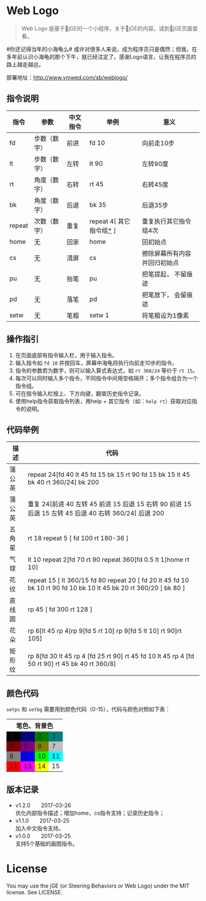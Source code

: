 # Web Logo
> Web Logo 是基于:dragon:jGE的一个小程序，关于:dragon:jGE的内容，请到:dragon:jGE页面查看。  
    
#你还记得当年的小海龟么# 或许对很多人来说，成为程序员只是偶然；但我，在多年前认识小海龟的那个下午，就已经注定了。感谢Logo语言，让我在程序员的路上越走越远。

部署地址：<http://www.vmwed.com/sb/weblogo/>  


## 指令说明
指令 | 参数 | 中文指令 | 举例 | 意义
----|------|----------|----------|----------
fd  | 步数（数字） | 前进 | fd 10 | 向前走10步
lt  | 步数（数字） | 左转 | lt 90 | 左转90度
rt  | 角度（数字） | 右转 | rt 45 | 右转45度
bk  | 角度（数字） | 后退 | bk 35 | 后退35步
repeat | 次数（数字） | 重复 | repeat 4[ 其它指令组[*] ] | 重复执行其它指令组4次
home| 无 | 回家 | home | 回初始点
cs | 无 | 清屏 | cs | 擦除屏幕所有内容并回归初始点
pu | 无 | 抬笔 | pu | 把笔提起， 不留痕迹
pd | 无 | 落笔 | pd | 把笔放下， 会留痕迹
setw | 无 | 笔粗 | setw 1 | 将笔粗设为1像素

  
[*]: # "多个指令组合一起，中间用空格隔开。如：fd 100 rt 90"

## 操作指引
1. 在页面底部有指令输入栏，用于输入指令。
1. 输入指令如 `fd 10` 并按回车，屏幕中海龟将执行向前走10步的指令。
1. 指令的参数若为数字，则可以输入算式表达式，如 `rt 360/24` 等价于 `rt 15`。
1. 每次可以同时输入多个指令，不同指令中间用空格隔开；多个指令组合为一个指令组。
1. 可在指令输入栏按上、下方向键，翻查历史指令记录。
1. 使用help指令获取指令列表，用help + 其它指令（如：`help rt`）获取对应指令的说明。

## 代码举例
描述 | 代码
--|--
蒲公英 | repeat 24[fd 40 lt 45 fd 15 bk 15 rt 90 fd 15 bk 15  lt 45 bk 40 rt 360/24] bk 200
蒲公英 | 重复 24[前进 40 左转 45 前进 15 后退 15 右转 90 前进 15 后退 15  左转 45 后退 40 右转 360/24] 后退 200
五角星 | rt 18 repeat 5 [ fd 100 rt 180-36 ]
气球 | lt 10 repeat 2[fd 70 rt 90 repeat 360[fd 0.5 lt 1]home rt 10] 
花纹 | repeat 15 [ lt 360/15 fd 80 repeat 20 [ fd 20 lt 45 fd 10 bk 10 rt 90 fd 10 bk 10 lt 45 bk 20 rt 360/20 ] bk 80 ]
直线圆 | rp 45 [ fd 300 rt 128 ]
花朵 | rp 6[lt 45 rp 4[rp 9[fd 5 rt 10] rp 9[fd 5 lt 10] rt 90]rt 105]
矩形纹 | rp 8[fd 30 lt 45 rp 4 [fd 25 rt 90] rt 45 fd 10 lt 45 rp 4 [fd 50 rt 90] rt 45 bk 40 rt 360/8]



## 颜色代码
`setpc` 和 `setbg` 需要用到颜色代码（0-15），代码与颜色对照如下表：
<table >
<tr><th colspan='4'>笔色、背景色</th></tr>
<tr><td style='background-color:#000000;'>0</td><td style='background-color:#010080;'>1</td><td style='background-color:#008001;'>2</td><td style='background-color:#008081;'>3</td></tr>
<tr><td style='background-color:#800000;'>4</td><td style='background-color:#81007f;'>5</td><td style='background-color:#7f8000;'>6</td><td style='background-color:#c0c0c0;'>7</td></tr>
<tr><td style='background-color:#808080;'>8</td><td style='background-color:#0000fe;'>9</td><td style='background-color:#00ff01;'>10</td><td style='background-color:#00ffff;'>11</td></tr>
<tr><td style='background-color:#fe0000;'>12</td><td style='background-color:#ff00fa;'>13</td><td style='background-color:#ffff00;'>14</td><td style='background-color:#ffffff;'>15</td></tr>
</table>


## 版本记录
* v1.2.0　　2017-03-26  
    优化内部指令描述；增加home，cs指令支持；记录历史指令；
* v1.1.0　　2017-03-25  
    加入中文指令支持。
* v1.0.0　　2017-03-25  
    支持5个基础的画图指令。

# License
You may use the jGE (or Steering Behaviors or Web Logo) under the MIT license. See LICENSE.
